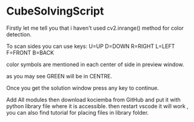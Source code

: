 # CubeSolvingScript

Firstly let me tell you that i haven't used cv2.inrange() method for color detection.

To scan sides you can use keys:
U=UP
D=DOWN
R=RIGHT
L=LEFT
F=FRONT
B=BACK

color symbols are mentioned in each center of side in preview window.

as you may see GREEN will be in CENTRE.

Once you get the solution window press any key to continue.

Add All modules
then download kociemba from GitHub and put it with python library file where it is accessible. then restart vscode it will work , you can also find tutorial for placing files in library folder.

